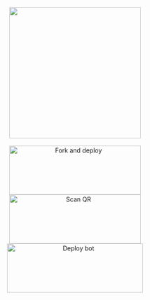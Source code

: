 <div align="center">
  <img border-radius: 15px src="https://bit.ly/3MC0GXH" width="300" height="300"/>
    <div>
<br>
<a href="https://github.com/princerudh-prh/prince-rudh-md/fork"><img align="center" src="https://bit.ly/prhfork" alt="Fork and deploy" height="112" width="300" /></a>
<div>
<a href="https://bit.ly/prince-rudh-md-qr"><img align="center" src="https://bit.ly/prhscan" alt="Scan QR" height="112" width="300" /></a>
<div>
  <a href="https://gist.github.com/princerudh-prh/973c02f5f66512f8d0993f5875d33b98" target="blank"><img align="center" src="https://bit.ly/prhdeploy" alt="Deploy bot" height="112" width="310" /></a>
  <div>
<br>


 
